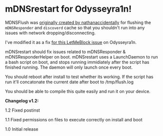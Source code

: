 # mDNSrestart for Odysseyra1n!


MDNSFlush was [originally created by nathanaccidentally](https://github.com/nathanaccidentally/mDNSFlush) for flushing the ```mDNSResponder``` and ```discoverd``` cache so that you shouldn't run into any issues with network dropping/disconnecting.

I've modified it as a fix [for this LetMeBlock issue](https://github.com/PoomSmart/LetMeBlock/issues/15) on Odysseyra1n.

mDNSrestart should fix issues related to mDNSResponder & mDNSResponderHelper on boot. mDNSrestart uses a LaunchDaemon to run a bash script on boot, and stops running immidiately after the script has finished running. The daemon will only launch once every boot.

You should reboot after install to test whether its working. If the script has run it'll concatonate the current date after boot to /tmp/flush.log

You should be able to compile this quite easily and run it on your device.

**Changelog v1.2:**

1.2 Fixed postinst

1.1 Fixed permissions on files to execute correctly on install and boot

1.0 Initial release
